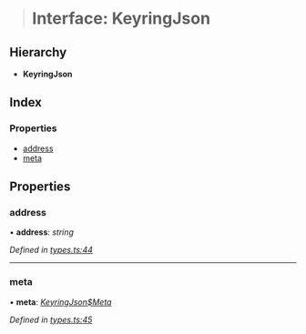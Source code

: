 > # Interface: KeyringJson

## Hierarchy

* **KeyringJson**

## Index

### Properties

* [address](_types_.keyringjson.md#address)
* [meta](_types_.keyringjson.md#meta)

## Properties

###  address

• **address**: *string*

*Defined in [types.ts:44](https://github.com/polkadot-js/ui/blob/939fb73/packages/ui-keyring/src/types.ts#L44)*

___

###  meta

• **meta**: *[KeyringJson$Meta](_types_.keyringjson_meta.md)*

*Defined in [types.ts:45](https://github.com/polkadot-js/ui/blob/939fb73/packages/ui-keyring/src/types.ts#L45)*